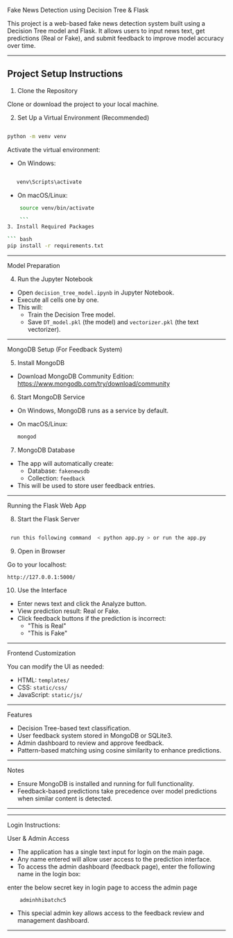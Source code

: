 Fake News Detection using Decision Tree & Flask

This project is a web-based fake news detection system built using a
Decision Tree model and Flask. It allows users to input news text, get
predictions (Real or Fake), and submit feedback to improve model
accuracy over time.

------------------------------------------------------------------------

## Project Setup Instructions

1. Clone the Repository

Clone or download the project to your local machine.

2. Set Up a Virtual Environment (Recommended)

``` bash

python -m venv venv

```

Activate the virtual environment:

-   On Windows:

``` bash

   venv\Scripts\activate

```

-   On macOS/Linux:

``` bash
    source venv/bin/activate

    ```
3. Install Required Packages

``` bash
pip install -r requirements.txt

```

------------------------------------------------------------------------

Model Preparation

4. Run the Jupyter Notebook

-   Open `decision_tree_model.ipynb` in Jupyter Notebook.
-   Execute all cells one by one.
-   This will:
    -   Train the Decision Tree model.
    -   Save `DT_model.pkl` (the model) and `vectorizer.pkl` (the text
        vectorizer).

------------------------------------------------------------------------

MongoDB Setup (For Feedback System)

 5. Install MongoDB

-   Download MongoDB Community Edition:\
    <https://www.mongodb.com/try/download/community>

6. Start MongoDB Service

-   On Windows, MongoDB runs as a service by default.

-   On macOS/Linux:

    ``` bash
    mongod

    ```

7. MongoDB Database

-   The app will automatically create:
    -   Database: `fakenewsdb`
    -   Collection: `feedback`
-   This will be used to store user feedback entries.

------------------------------------------------------------------------

Running the Flask Web App

8. Start the Flask Server

``` bash or Terminal

 run this following command  < python app.py > or run the app.py

```

9. Open in Browser

Go to your localhost:

    http://127.0.0.1:5000/

10. Use the Interface

-   Enter news text and click the Analyze button.
-   View prediction result: Real or Fake.
-   Click feedback buttons if the prediction is incorrect:
    -   "This is Real"
    -   "This is Fake"

------------------------------------------------------------------------

Frontend Customization

You can modify the UI as needed:

-   HTML: `templates/`
-   CSS: `static/css/`
-   JavaScript: `static/js/`

------------------------------------------------------------------------

 Features

-   Decision Tree-based text classification.
-   User feedback system stored in MongoDB or SQLite3.
-   Admin dashboard to review and approve feedback.
-   Pattern-based matching using cosine similarity to enhance
    predictions.

------------------------------------------------------------------------

 Notes

-   Ensure MongoDB is installed and running for full functionality.
-   Feedback-based predictions take precedence over model predictions
    when similar content is detected.

------------------------------------------------------------------------

------------------------------------------------------------------------

Login Instructions:

User & Admin Access

-   The application has a single text input for login on the main
    page.
-   Any name entered will allow user access to the prediction
    interface.
-   To access the admin dashboard (feedback page), enter the
    following name in the login box:

enter the below secret key in login page to access the admin page
```
    adminhhibatchc5

```
-   This special admin key allows access to the feedback review and
    management dashboard.

------------------------------------------------------------------------

